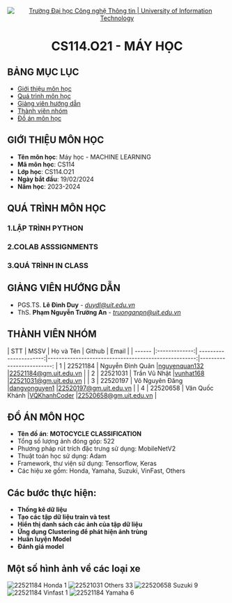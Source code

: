 <p align="center">
  <a href="https://www.uit.edu.vn/" title="Trường Đại học Công nghệ Thông tin" style="border: 5;">
    <img src="https://i.imgur.com/WmMnSRt.png" alt="Trường Đại học Công nghệ Thông tin | University of Information Technology">
  </a>
</p>

<!-- Title -->
<h1 align="center"><b>CS114.O21 - MÁY HỌC</b></h1>



## BẢNG MỤC LỤC
* [ Giới thiệu môn học](#gioithieumonhoc)
* [Quá trình môn học](#quatrinh)
* [ Giảng viên hướng dẫn](#giangvien)
* [ Thành viên nhóm](#thanhvien)
* [ Đồ án môn học](#doan)
## GIỚI THIỆU MÔN HỌC
<a name="gioithieumonhoc"></a>
* **Tên môn học**: Máy học - MACHINE LEARNING
* **Mã môn học**: CS114
* **Lớp học**: CS114.O21
* **Ngày bắt đầu**: 19/02/2024
* **Năm học**: 2023-2024
## QUÁ TRÌNH MÔN HỌC
<a name ="quatrinh"></a>
### 1.LẬP TRÌNH PYTHON


<a name ="colab"></a>
### 2.COLAB ASSSIGNMENTS


<a name ="QT"></a>
### 3.QUÁ TRÌNH IN CLASS

## GIẢNG VIÊN HƯỚNG DẪN
<a name="giangvien"></a>
* PGS.TS. **Lê Đình Duy** - *duydl@uit.edu.vn*
* ThS. **Phạm Nguyễn Trường An** - *truonganpn@uit.edu.vn*
## THÀNH VIÊN NHÓM
<a name="thanhvien"></a>
| STT    | MSSV          | Họ và Tên              | Github                                               | Email                   |
| ------ |:-------------:| ----------------------:|-----------------------------------------------------:|-------------------------:
| 1      | 22521184      | Nguyễn Đình Quân        |[nguyenquan132](https://github.com/nguyenquan132)    |22521184@gm.uit.edu.vn   |
| 2      | 22521031      | Trần Vũ Nhật            |[vunhat168](https://github.com/vunhat168)            |22521031@gm.uit.edu.vn   |
| 3      | 22520197      | Võ Nguyên Đăng          |[dangvonguyen1](https://github.com/dangvonguyen1)    |22520197@gm.uit.edu.vn   |
| 4      | 22520658      | Văn Quốc Khánh          |[VQKhanhCoder](https://github.com/VQKhanhCoder)      |22520658@gm.uit.edu.vn   |

## ĐỒ ÁN MÔN HỌC
* **Tên đồ án**: **MOTOCYCLE CLASSIFICATION**
* Tổng số lượng ảnh đóng góp: 522
* Phương pháp rút trích đặc trưng sử dụng: MobileNetV2
* Thuật toán học sử dụng: Adam
* Framework, thư viện sử dụng: Tensorflow, Keras
* Các hiệu xe gồm: Honda, Yamaha, Suzuki, VinFast, Others
## Các bước thực hiện:
* **Thống kê dữ liệu**
* **Tạo các tập dữ liệu train và test**
* **Hiển thị danh sách các ảnh của tập dữ liệu**
* **Ứng dụng Clustering để phát hiện ảnh trùng**
* **Huấn luyện Model**
* **Đánh giá model**
## Một số hình ảnh về các loại xe
![22521184 Honda 1](https://github.com/nguyenquan132/CS114.O21-22521184-22521031-22520197-22520658/assets/128344377/ec338eac-34e5-41eb-9677-047a0f84972a)
![22521031 Others 33](https://github.com/nguyenquan132/CS114.O21-22521184-22521031-22520197-22520658/assets/128344377/1c8c8a2c-90a5-446b-9287-8c333439ad0e)
![22520658 Suzuki 9](https://github.com/nguyenquan132/CS114.O21-22521184-22521031-22520197-22520658/assets/128344377/24747de1-c59d-4706-abed-e40e13f302b4)
![22521184 Vinfast 1](https://github.com/nguyenquan132/CS114.O21-22521184-22521031-22520197-22520658/assets/128344377/e9157928-ac20-41b1-bb0a-1e46e29521d3)
![22521184 Yamaha 6](https://github.com/nguyenquan132/CS114.O21-22521184-22521031-22520197-22520658/assets/128344377/32d9af20-0dca-4b61-8cac-8bb2bdb1b4a7)




